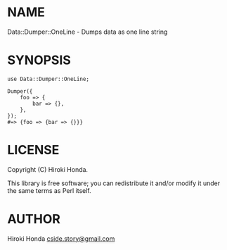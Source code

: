# NAME

Data::Dumper::OneLine - Dumps data as one line string

# SYNOPSIS

    use Data::Dumper::OneLine;

    Dumper({
        foo => {
            bar => {},
        },
    });
    #=> {foo => {bar => {}}}

# LICENSE

Copyright (C) Hiroki Honda.

This library is free software; you can redistribute it and/or modify
it under the same terms as Perl itself.

# AUTHOR

Hiroki Honda <cside.story@gmail.com>
